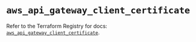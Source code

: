 # `aws_api_gateway_client_certificate`

Refer to the Terraform Registry for docs: [`aws_api_gateway_client_certificate`](https://registry.terraform.io/providers/hashicorp/aws/5.83.0/docs/resources/api_gateway_client_certificate).
